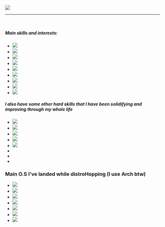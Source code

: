 <div class="banner">
  <img src="https://github.com/user-attachments/assets/fe72871e-6435-491d-84a1-d2723a849878" />
</div>
<hr>
<br/>
<div class="MainContent">
  <div class="badges">
    <h5>Main skills and interests:</h5>
    <ul class="lang-logos">
      <!-- Badges & Logotipos. Via: https://simpleicons.org // https://shields.io/badges -->
      <li><img src="https://img.shields.io/badge/Java-yellow?style=for-the-badge&logo=openjdk&logoSize=auto"/></li>
      <li><img src="https://img.shields.io/badge/HTML5-%23E34F26?style=for-the-badge&logo=html5&logoColor=white&logoSize=auto"/></li>
      <li><img src="https://img.shields.io/badge/CSS3-%231572B6?style=for-the-badge&logo=css3&logoColor=white&logoSize=auto"/></li>
      <li><img src="https://img.shields.io/badge/Python-%233776AB?style=for-the-badge&logo=python&logoColor=white&logoSize=auto"/></li>
      <li><img src="https://img.shields.io/badge/Anaconda-%2344A833?style=for-the-badge&logo=anaconda&logoColor=white&logoSize=auto"/></li>
      <li><img src="https://img.shields.io/badge/Bash-%234EAA25?style=for-the-badge&logo=gnubash&logoColor=black&logoSize=auto"/></li>
      <li><img src="https://img.shields.io/badge/Language-black?style=for-the-badge&logo=c&logoColor=white&logoSize=auto"/></li>
      <li><img src="https://img.shields.io/badge/C%2B%2B-%2300599C?style=for-the-badge&logo=cplusplus&logoColor=white&logoSize=auto"/></li>
      <li><img src="https://img.shields.io/badge/Borland%20Delphi-%23E62431?style=for-the-badge&logo=delphi&logoColor=white&logoSize=auto"/></li>
    </ul>
    <h5> I also have some other hard skills that I have been solidifying and improving through my whole life</h5>   
    <ul class="otherskills">
      <li><img src="https://img.shields.io/badge/Blender-%23E87D0D?style=for-the-badge&logo=blender&logoColor=white&logoSize=auto"/></li>
      <li><img src="https://img.shields.io/badge/Unity%203D-black?style=for-the-badge&logo=unity&logoColor=white&logoSize=auto"/></li>
      <li><img src="https://img.shields.io/badge/Unreal%20Engine-%230E1128?style=for-the-badge&logo=unrealengine&logoColor=white&logoSize=auto"/></li>
      <li><img src="https://img.shields.io/badge/Adobe%20Photoshop-%2331A8FF?style=for-the-badge&logo=adobephotoshop&logoColor=white&logoSize=auto"/></li>
      <li><img src="https://img.shields.io/badge/Adobe%20Illustrator-%23FF9A00?style=for-the-badge&logo=adobeillustrator&logoColor=white&logoSize=auto"/></li>
      <li><img src=""/></li>
      <li><img src=""/></li>
      <li><img src=""/></li>
    </ul>
    <h3>Main O.S I've landed while distroHopping (I use Arch btw)</h3>
    <ul class="os">
      <li><img src="https://img.shields.io/badge/Arch%20Linux-%231793D1?style=for-the-badge&logo=archlinux&logoColor=white&logoSize=auto"/></li>
      <li><img src="https://img.shields.io/badge/Debian-%23A81D33?style=for-the-badge&logo=debian&logoColor=white&logoSize=auto"/></li>
      <li><img src="https://img.shields.io/badge/Mint%20Linux-%2386BE43?style=for-the-badge&logo=linuxmint&logoColor=white&logoSize=auto"/></li>
      <li><img src="https://img.shields.io/badge/Ubuntu-%23E95420?style=for-the-badge&logo=ubuntu&logoColor=white&logoSize=auto"/></li>
      <li><img src="https://img.shields.io/badge/Backtrack%205-%23b51f33?style=for-the-badge&logo=kalilinux&logoColor=white&logoSize=auto"/></li>
      <li><img src="https://img.shields.io/badge/Kali%20Linux-%23557C94?style=for-the-badge&logo=kalilinux&logoColor=white&logoSize=auto"/></li>
      <li><img src="https://img.shields.io/badge/Parrot%20O.S-%2315E0ED?style=for-the-badge&logo=parrotsecurity&logoColor=white&logoSize=auto"/></li>
    </ul>  
  </div>
</div>


